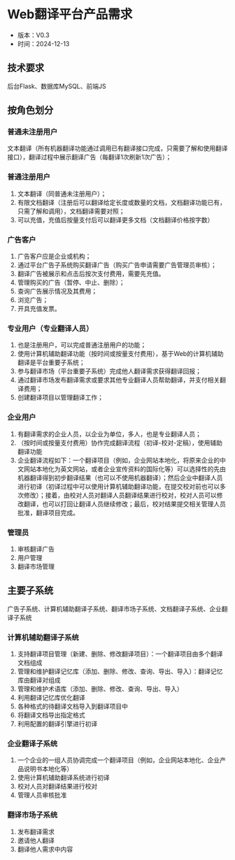 # Web翻译平台产品需求
- 版本：V0.3
- 时间：2024-12-13

## 技术要求
后台Flask、数据库MySQL、前端JS

## 按角色划分
### 普通未注册用户
文本翻译（所有机器翻译功能通过调用已有翻译接口完成，只需要了解和使用翻译接口），翻译过程中展示翻译广告（每翻译1次刷新1次广告）；
### 普通注册用户
1. 文本翻译（同普通未注册用户）；
2. 有限文档翻译（注册后可以翻译给定长度或数量的文档，文档翻译功能已有，只需了解和调用），文档翻译需要对照；
3. 可以充值，充值后按量支付后可以翻译更多文档（文档翻译价格按字数）
### 广告客户
1. 广告客户应是企业或机构；
2. 通过平台广告子系统购买翻译广告（购买广告申请需要广告管理员审核）；
3. 翻译广告被展示和点击后按次支付费用，需要先充值。
4. 管理购买的广告（暂停、中止、删除）；
5. 查询广告展示情况及其费用；
6. 浏览广告；
7. 开具充值发票。
### 专业用户（专业翻译人员）
1. 也是注册用户，可以完成普通注册用户的功能；
2. 使用计算机辅助翻译功能（按时间或按量支付费用），基于Web的计算机辅助翻译是平台重要子系统；
3. 参与翻译市场（平台重要子系统）完成他人翻译需求获得翻译回报；
4. 通过翻译市场发布翻译需求或要求其他专业翻译人员帮助翻译，并支付相关翻译费用；
5. 创建翻译项目以管理翻译工作；
### 企业用户
1. 有翻译需求的企业人员，以企业为单位，多人，也是专业翻译人员；
2. （按时间或按量支付费用）协作完成翻译流程（初译-校对-定稿），使用辅助翻译功能
3. 企业翻译流程如下：一个翻译项目（例如，企业网站本地化，将原来企业的中文网站本地化为英文网站，或者企业宣传资料的国际化等）可以选择性的先由机器翻译得到初步翻译结果（也可以不使用机器翻译）；然后企业中翻译人员进行初译（初译过程中可以使用计算机辅助翻译功能，在提交校对前也可以多次修改）；接着，由校对人员对翻译人员翻译结果进行校对，校对人员可以修改翻译，也可以打回让翻译人员继续修改；最后，校对结果提交相关管理人员批准，翻译项目完成。
### 管理员
1. 审核翻译广告
2. 用户管理
3. 翻译市场管理
   
## 主要子系统
广告子系统、计算机辅助翻译子系统、翻译市场子系统、文档翻译子系统、企业翻译子系统
### 计算机辅助翻译子系统
1. 支持翻译项目管理（新建、删除、修改翻译项目）：一个翻译项目由多个翻译文档组成
2. 管理和维护翻译记忆库（添加、删除、修改、查询、导出、导入）：翻译记忆库由翻译对组成
3. 管理和维护术语库（添加、删除、修改、查询、导出、导入）
4. 利用翻译记忆库优化翻译
5. 各种格式的待翻译文档导入到翻译项目中
6. 将翻译文档导出指定格式
7. 利用配置的翻译引擎进行初译

### 企业翻译子系统
1. 一个企业的一组人员协调完成一个翻译项目（例如，企业网站本地化、企业产品说明书本地化等）
2. 使用计算机辅助翻译系统进行初译
3. 校对人员对翻译结果进行校对
4. 管理人员审核批准

### 翻译市场子系统
1. 发布翻译需求
2. 邀请他人翻译
3. 翻译他人需求中内容

